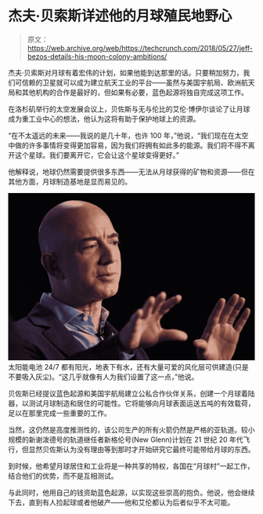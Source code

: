 # 杰夫·贝索斯详述他的月球殖民地野心 

> 原文：<https://web.archive.org/web/https://techcrunch.com/2018/05/27/jeff-bezos-details-his-moon-colony-ambitions/>

杰夫·贝索斯对月球有着宏伟的计划，如果他能到达那里的话。只要稍加努力，我们可信赖的卫星就可以成为建立航天工业的平台——虽然与美国宇航局、欧洲航天局和其他机构的合作是最好的，但如果有必要，蓝色起源将独自完成这项工作。

在洛杉矶举行的太空发展会议上，贝佐斯与无与伦比的艾伦·博伊尔谈论了让月球成为重工业中心的想法，他认为这将有助于保护地球上的资源。

“在不太遥远的未来——我说的是几十年，也许 100 年，”他说，“我们现在在太空中做的许多事情将变得更加容易，因为我们将拥有如此多的能源。我们将不得不离开这个星球。我们要离开它，它会让这个星球变得更好。”

他解释说，地球仍然需要提供很多东西——无法从月球获得的矿物和资源——但在其他方面，月球制造基地是显而易见的。

![](img/57d536fdaee15161af49888bbaa3f830.png)太阳能电池 24/7 都有阳光，地表下有水，还有大量可爱的风化层可供建造(只是不要吸入灰尘)。“这几乎就像有人为我们设置了这一点，”他说。

贝佐斯已经提议蓝色起源和美国宇航局建立公私合作伙伴关系，创建一个月球着陆器，以测试月球制造和居住的可能性。它将能够向月球表面运送五吨的有效载荷，足以在那里完成一些重要的工作。

当然，这仍然是高度推测性的，该公司生产的所有火箭仍然是严格的亚轨道。较小规模的新谢泼德号的轨道继任者新格伦号(New Glenn)计划在 21 世纪 20 年代飞行，但显然贝佐斯认为没有理由等到那时才开始研究它最终可能带给月球的东西。

到时候，他希望月球居住和工业将是一种共享的特权，各国在“月球村”一起工作，结合他们的优势，而不是互相测试。

与此同时，他用自己的钱资助蓝色起源，以实现这些崇高的抱负。他说，他会继续下去，直到有人捡起球或者他破产——他和艾伦都认为后者似乎不太可能。